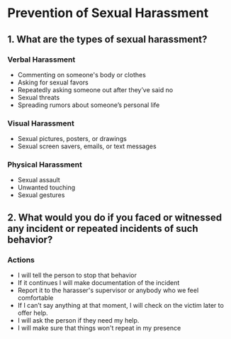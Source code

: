 # Prevention of Sexual Harassment

## 1. What are the types of sexual harassment?

### Verbal Harassment
- Commenting on someone's body or clothes
- Asking for sexual favors
- Repeatedly asking someone out after they’ve said no
- Sexual threats
- Spreading rumors about someone’s personal life

### Visual Harassment
- Sexual pictures, posters, or drawings
- Sexual screen savers, emails, or text messages

### Physical Harassment
- Sexual assault
- Unwanted touching 
- Sexual gestures
  
## 2. What would you do if you faced or witnessed any incident or repeated incidents of such behavior?

### Actions
- I will tell the person to stop that behavior
- If it continues I will make documentation of the incident
- Report it to the harasser's supervisor or anybody who we feel comfortable
- If I can’t say anything at that moment, I will check on the victim later to offer help.
- I will ask the person if they need my help.
- I will make sure that things won't repeat in my presence





